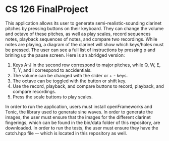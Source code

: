 # CS 126 FinalProject
This application allows its user to generate semi-realistic-sounding clarinet pitches by pressing buttons on their keyboard. They can change the volume and octave of these pitches, as well as play scales, record sequences notes, playback sequences of notes, and compare two recordings. While notes are playing, a diagram of the clarinet will show which keys/holes must be pressed. The user can see a full list of instructions by pressing p and brining up the pause screen. Here is an abridged version:

1) Keys A-J in the second row correspond to major pitches, while Q, W, E, T, Y, and I correspond to accidentials.
2) The volume can be changed with the slider or + - keys.
3) The octave can be toggled with the button or shift key.
4) Use the record, playback, and compare buttons to record, playback, and compare recordings.
5) Press the scale buttons to play scales.

In order to run the application, users must install openFrameworks and Tonic, the library used to generate sine waves. In order to generate the images, the user must ensure that the images for the different clarinet fingerings, which can be found in the bin/data folder of this repository, are downloaded. In order to run the tests, the user must ensure they have the catch.hpp file -- which is located in this repository as well.
